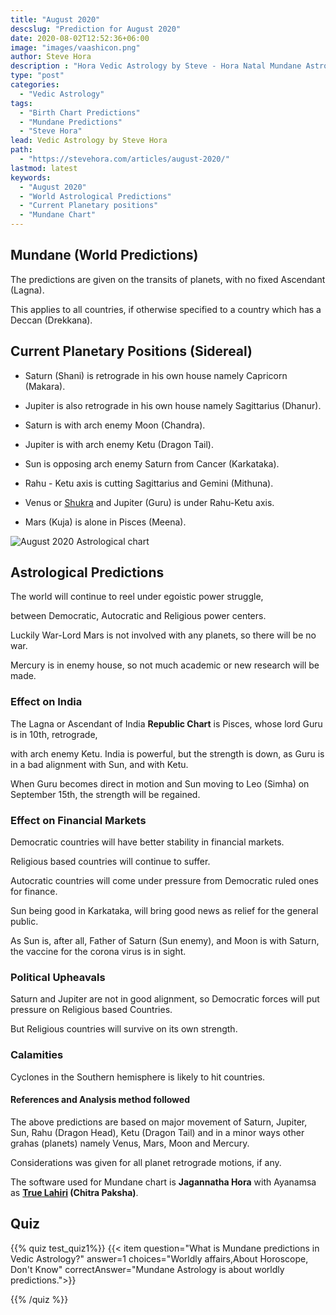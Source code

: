 ```yaml
---
title: "August 2020"
descslug: "Prediction for August 2020"
date: 2020-08-02T12:52:36+06:00
image: "images/vaashicon.png"
author: Steve Hora
description : "Hora Vedic Astrology by Steve - Hora Natal Mundane Astrology Horoscope How to Read Lagna Birth chart"
type: "post"
categories: 
  - "Vedic Astrology"
tags:
  - "Birth Chart Predictions"
  - "Mundane Predictions"
  - "Steve Hora"
lead: Vedic Astrology by Steve Hora
path:
  - "https://stevehora.com/articles/august-2020/"
lastmod: latest 
keywords:
  - "August 2020"
  - "World Astrological Predictions"
  - "Current Planetary positions"
  - "Mundane Chart"
---
```


## Mundane (World Predictions)

The predictions are given on the transits of planets, with no fixed Ascendant (Lagna).

This applies to all countries, if otherwise specified to a country which has a Deccan (Drekkana).

## Current Planetary Positions (Sidereal)

* Saturn (Shani) is retrograde in his own house namely Capricorn (Makara).

* Jupiter is also retrograde in his own house namely Sagittarius (Dhanur).

* Saturn is with arch enemy Moon (Chandra).

* Jupiter is with arch enemy Ketu (Dragon Tail).

* Sun is opposing arch enemy Saturn from Cancer (Karkataka).

* Rahu - Ketu axis is cutting Sagittarius and Gemini (Mithuna).

* Venus or [Shukra](https://en.wikipedia.org/wiki/Shukra) and Jupiter (Guru) is under Rahu-Ketu axis.

* Mars (Kuja) is alone in Pisces (Meena).

![August 2020 Astrological chart](/images/articles/august-2020.png)

## Astrological Predictions

The world will continue to reel under egoistic power struggle,

between Democratic, Autocratic and Religious power centers.

Luckily War-Lord Mars is not involved with any planets, so there will be no war.

Mercury is in enemy house, so not much academic or new research will be made.

### Effect on India

The Lagna or Ascendant of India **Republic Chart** is Pisces, whose lord Guru is in 10th, retrograde,

with arch enemy Ketu. India is powerful, but the strength is down, as Guru is in a bad alignment with Sun, and with Ketu.

When Guru becomes direct in motion and Sun moving to Leo (Simha) on September 15th, the strength will be regained.

### Effect on Financial Markets

Democratic countries will have better stability in financial markets.

Religious based countries will continue to suffer.

Autocratic countries will come under pressure from Democratic ruled ones for finance.

Sun being good in Karkataka, will bring good news as relief for the general public.

As Sun is, after all, Father of Saturn (Sun enemy), and Moon is with Saturn, the vaccine for the corona virus is in sight.

### Political Upheavals

Saturn and Jupiter are not in good alignment, so Democratic forces will put pressure on Religious based Countries.

But Religious countries will survive on its own strength.

### Calamities

Cyclones in the Southern hemisphere is likely to hit countries.

#### References and Analysis method followed

The above predictions are based on major movement of Saturn, Jupiter, Sun, Rahu (Dragon Head), Ketu (Dragon Tail) and in a minor ways other grahas (planets) namely Venus, Mars, Moon and Mercury.

Considerations was given for all planet retrograde motions, if any.

The software used for Mundane chart is  **Jagannatha Hora** with Ayanamsa as  **[True Lahiri](https://srigaruda.com/ayanamsa/) (Chitra Paksha)**.

## Quiz

{{% quiz test_quiz1%}}
{{< item question="What is Mundane predictions in Vedic Astrology?" answer=1 choices="Worldly affairs,About Horoscope, Don't Know" correctAnswer="Mundane Astrology is about worldly predictions.">}}

{{% /quiz %}}
